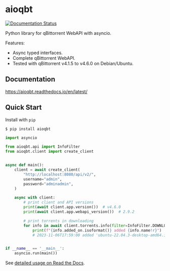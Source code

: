 # aioqbt

[![Documentation Status](https://readthedocs.org/projects/aioqbt/badge/?version=latest)](https://aioqbt.readthedocs.io/en/latest/?badge=latest)

Python library for qBittorrent WebAPI with asyncio.

Features:
* Async typed interfaces.
* Complete qBittorrent WebAPI.
* Tested with qBittorrent v4.1.5 to v4.6.0 on Debian/Ubuntu.

## Documentation

https://aioqbt.readthedocs.io/en/latest/

## Quick Start

Install with `pip`

```shell
$ pip install aioqbt
```

```python
import asyncio

from aioqbt.api import InfoFilter
from aioqbt.client import create_client


async def main():
    client = await create_client(
        "http://localhost:8080/api/v2/",
        username="admin",
        password="adminadmin",
    )

    async with client:
        # print client and API versions
        print(await client.app.version())  # v4.6.0
        print(await client.app.webapi_version())  # 2.9.2

        # print torrents in downloading
        for info in await client.torrents.info(filter=InfoFilter.DOWNLOADING):
            print(f"{info.added_on.isoformat()} added {info.name!r}")
            # 2023-11-06T17:59:00 added 'ubuntu-22.04.3-desktop-amd64.iso'


if __name__ == '__main__':
    asyncio.run(main())
```

See [detailed usage on Read the Docs][1].

[1]: https://aioqbt.readthedocs.io/en/latest/usage.html